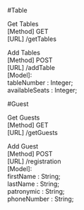 
#Table

Get Tables  
[Method] GET  
[URL] /getTables  

Add Tables  
[Method] POST  
[URL] /addTable  
[Model]:  
tableNumber : Integer;  
availableSeats : Integer;  

#Guest  
  
Get Guests  
[Method] GET  
[URL] /getGuests  
  
Add Guest  
[Method] POST  
[URL] /registration  
[Model]:  
firstName : String;  
lastName : String;  
patronymic : String;  
phoneNumber : String;  


